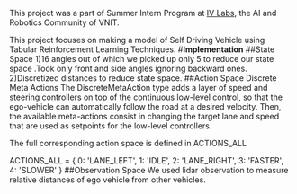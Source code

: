This project was a part of Summer Intern Program at [IV Labs](https://www.ivlabs.in/), the AI and Robotics Community of VNIT.

This project focuses on making a model of Self Driving Vehicle using Tabular Reinforcement Learning Techniques.
#**Implementation**
##State Space
1)16 angles out of which we picked up only 5 to reduce our state space .Took only front and side angles ignoring backward ones.
2)Discretized distances to reduce state space.
##Action Space
Discrete Meta Actions
The DiscreteMetaAction type adds a layer of speed and steering controllers on top of the continuous low-level control, so that the ego-vehicle can automatically follow the road at a desired velocity. Then, the available meta-actions consist in changing the target lane and speed that are used as setpoints for the low-level controllers.

The full corresponding action space is defined in ACTIONS_ALL

ACTIONS_ALL = {
        0: 'LANE_LEFT',
        1: 'IDLE',
        2: 'LANE_RIGHT',
        3: 'FASTER',
        4: 'SLOWER'
    }
##Observation Space
We used lidar observation to measure relative distances of ego vehicle  from other vehicles.
